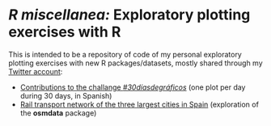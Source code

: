 # *R miscellanea:* Exploratory plotting exercises with R

This is intended to be a repository of code of my personal exploratory plotting exercises with new R packages/datasets, mostly shared through my [Twitter account](https://twitter.com/GuillemSalazar):



- [Contributions to the challange *#30díasdegráficos*](https://github.com/GuillemSalazar/desafio_30_dias_de_graficos) (one plot per day during 30 days, in Spanish)
- [Rail transport network of the three largest cities in Spain](./doc/1_osm.md) (exploration of the **osmdata** package)
